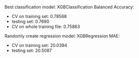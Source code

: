 Best classification model: XGBClassification
Balanced Accuracy: 
- CV on training set: 0.78568
- testing set: 0.7690
- CV on whole training file: 0.75863

Randomly create regression model: XGBRegression
MAE:
- CV on training set: 20.0394
- testing set: 20.5087
